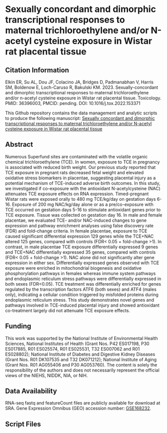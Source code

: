 # Sexually concordant and dimorphic transcriptional responses to maternal trichloroethylene and/or N-acetyl cysteine exposure in Wistar rat placental tissue

## Citation Information
Elkin ER, Su AL, Dou JF, Colacino JA, Bridges D, Padmanabhan V, Harris SM, Boldenow E, Loch-Caruso R, Bakulski KM. 2023. Sexually-concordant and dimorphic transcriptional responses to maternal trichloroethylene and/or n-acetyl cysteine exposure in Wistar rat placental tissue. Toxicology. PMID: 36396003, PMCID: pending. DOI: 10.1016/j.tox.2022.153371

This Github repository contains the data management and analytic scripts to produce the following manuscript: [Sexually concordant and dimorphic transcriptional responses to maternal trichloroethylene and/or N-acetyl cysteine exposure in Wistar rat placental tissue](https://pubmed.ncbi.nlm.nih.gov/36396003/)

## Abstract
Numerous Superfund sites are contaminated with the volatile organic chemical trichloroethylene (TCE). In women, exposure to TCE in pregnancy is associated with reduced birth weight. Our previous study reported that TCE exposure in pregnant rats decreased fetal weight and elevated oxidative stress biomarkers in placentae, suggesting placental injury as a potential mechanism of TCE-induced adverse birth outcomes. In this study, we investigated if co-exposure with the antioxidant N-acetylcysteine (NAC) attenuates TCE exposure effects on RNA expression. Timed-pregnant Wistar rats were exposed orally to 480 mg TCE/kg/day on gestation days 6-16. Exposure of 200 mg NAC/kg/day alone or as a pre/co-exposure with TCE occurred on gestation days 5-16 to stimulate antioxidant genes prior to TCE exposure. Tissue was collected on gestation day 16. In male and female placentae, we evaluated TCE- and/or NAC-induced changes to gene expression and pathway enrichment analyses using false discovery rate (FDR) and fold-change criteria. In female placentae, exposure to TCE caused significant differential expression 129 genes while the TCE+NAC altered 125 genes, compared with controls (FDR< 0.05 + fold-change >1). In contrast, in male placentae TCE exposure differentially expressed 9 genes and TCE+NAC differentially expressed 35 genes, compared with controls (FDR< 0.05 + fold-change >1). NAC alone did not significantly alter gene expression in either sex. Differentially expressed genes observed with TCE exposure were enriched in mitochondrial biogenesis and oxidative phosphorylation pathways in females whereas immune system pathways and endoplasmic reticulum stress pathways were differentially expressed in both sexes (FDR<0.05). TCE treatment was differentially enriched for genes regulated by the transcription factors ATF6 (both sexes) and ATF4 (males only), indicating a cellular condition triggered by misfolded proteins during endoplasmic reticulum stress. This study demonstrates novel genes and pathways involved in TCE-induced placental injury and showed antioxidant co-treatment largely did not attenuate TCE exposure effects.

## Funding
This work was supported by the National Institute of Environmental Health Sciences, National Institutes of Health (Grant Nos. P42 ES017198, P30 ES017885, R01 ES025574, R01 ES025531, T32 ES007062 and R01 ES028802); National Institute of Diabetes and Digestive Kidney Diseases (Grant Nos. R01 DK107535 and T32 DK071212); National Institute of Aging (Grant Nos. R01 AG055406 and P30 AG053760). The content is solely the responsibility of the authors and does not necessarily represent the official views of the NIEHS, NIDDK, NIA, or NIH.

## Data Availability
RNA-seq fastq and featureCount files are publicly available for download at SRA. Gene Expression Omnibus (GEO) accession number: [GSE168232](https://www.ncbi.nlm.nih.gov/geo/query/acc.cgi?acc=GSE168232). 

## Script Files
